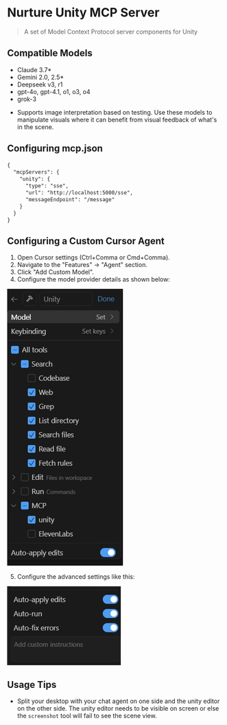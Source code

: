 # Nurture Unity MCP Server

> A set of Model Context Protocol server components for Unity

## Compatible Models
- Claude 3.7*
- Gemini 2.0, 2.5*
- Deepseek v3, r1
- gpt-4o, gpt-4.1, o1, o3, o4
- grok-3

* Supports image interpretation based on testing. Use these models to manipulate visuals where it can benefit from visual feedback of what's in the scene.

## Configuring mcp.json

```
{
  "mcpServers": {
    "unity": {
      "type": "sse",
      "url": "http://localhost:5000/sse",
      "messageEndpoint": "/message"
    }
  }
}
```

## Configuring a Custom Cursor Agent

1. Open Cursor settings (Ctrl+Comma or Cmd+Comma).
2. Navigate to the "Features" -> "Agent" section.
3. Click "Add Custom Model".
4. Configure the model provider details as shown below:

![Configuration Step 1](Docs/custom_cursor_agent_1.jpg)

5. Configure the advanced settings like this:

![Configuration Step 2](Docs/custom_cursor_agent_2.jpg)


## Usage Tips

* Split your desktop with your chat agent on one side and the unity editor on the other side. The unity editor needs to be visible on screen or else the `screenshot` tool will fail to see the scene view.